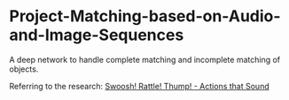 # Project-Matching-based-on-Audio-and-Image-Sequences

A deep network to handle complete matching and incomplete matching of objects.

Referring to the research: [Swoosh! Rattle! Thump! - Actions that Sound](https://dhiraj100892.github.io/swoosh/)
